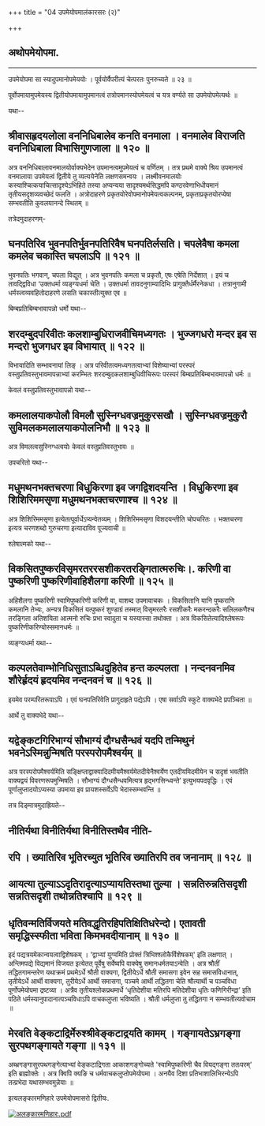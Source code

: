 +++
title = "04 उपमेयोपमालंकारसरः (२)"

+++


## अथोपमेयोपमा.


_________




उपमेयोपमा सा स्यादुपमानोपमेययोः ।
पूर्वयोर्वैपरीत्यं चेत्परतः पुनरुच्यते ॥ २३ ॥

पूर्वोपमायामुपमेयस्य द्वितीयोपमायामुपमानत्वं तत्रोपमानस्योपमेयत्वं च
यत्र वर्ण्यते सा उपमेयोपमेत्यर्थः ॥

यथा--



## श्रीवासहृदयलोला वननिधिबालेव कनति वनमाला । वनमालेव विराजति वननिधिबाला विभासिगुणजाला ॥ १२० ॥

अत्र वननिधिबालावनमालयोर्वाक्यभेदेन उपमानत्वमुपमेयत्वं च वर्णितम् । तत्र
प्रथमे वाक्ये श्रिय उपमानत्वं वनमालाया उपमेयत्वं द्वितीये तु
व्यत्ययेनेति लक्षणसमन्वयः । लक्ष्मीवनमालयोः
कस्याश्चित्कयाचित्सादृश्येऽभिहिते तस्या अप्यन्यया सादृश्यमर्थसिद्धमपि
कण्ठरवेणाभिधीयमानं तृतीयसदृशव्यवच्छेदं फलति । अत्रोदाहरणे
प्रकृतयोरेवोपमानोपमेयत्वकल्पनम्, प्रकृताप्रकृतयोरप्येषा सम्भवतीति
कुवलयानन्दे स्थितम् ॥

तत्रेदमुदाहरणम्-



## घनपतिरिव भुवनपतिर्भुवनपतिरिवैष घनपतिर्लसति। चपलेवैषा कमला कमलेव चकास्ति चपलाऽपि ॥ १२१ ॥

भुवनपतिः भगवान्, चपला विद्युत् । अत्र भुवनपतिः कमला च प्रकृतौ, एषः
एषेति निर्देशात् । इयं च तावद्द्विविधा ‘उक्तधर्मा व्यङ्ग्यधर्मा चेति ।
उक्तधर्मा तावदनुगाम्यादिभिः प्रागुक्तैर्धर्मैरनेकधा । तत्रानुगामी
धर्मस्त्वव्यवहितोदाहरणे लसति चकास्तीत्युक्त एव ॥

बिम्बप्रतिबिम्बभावापन्नो धर्मो यथा--



## शरदम्बुदपरिवीतः कलशाम्बुधिराजवीचिमध्यगतः । भुज्जगधरो मन्दर इव स मन्दरो भुजगधर इव विभायात् ॥ १२२ ॥

विभायादिति सम्भावनायां लिङ् । अत्र परिवीतत्वमध्यगतत्वाभ्यां
विशेष्याभ्यां परस्परं वस्तुप्रतिवस्तुभावमापन्नाभ्यां करम्भितः
शरदम्बुदकलशाम्बुधिवीचिरूपः परस्परं बिम्बप्रतिबिम्बभावमापन्नो धर्मः ॥

केवलं वस्तुप्रतिवस्तुभावापन्नो यथा--



## कमलालयाकपोलौ विमलौ सुस्निग्धवज्रमुकुरसखौ । सुस्निग्धवज्रमुकुरौ सुविमलकमलालयाकपोलनिभौ ॥ १२३ ॥

अत्र विमलत्वसुस्निग्धत्वयोः केवलं वस्तुप्रतिवस्तुभावः ॥

उपचरितो यथा--



## मधुमथनभक्तचरणा विधुकिरणा इव जगद्विशदयन्ति । विधुकिरणा इव शिशिरिममसृणा मधुमथनभक्तचरणाश्च ॥ १२४ ॥

अत्र शिशिरिममसृणा इत्येतत्पूर्वार्धेऽप्यन्वेतव्यम् । शिशिरिममसृणा
विशदयन्तीति चोपचरितः । भक्तचरणा इत्यत्र चरणशब्दो गुरुचरणा इत्यादाविव
पूज्यवाची ॥

श्लेषात्मको यथा--



## विकसितपुष्करविसृमरतररसशीकरतरङ्गितात्मरुचिः।. करिणी वा पुष्करिणी पुष्करिणीवाहिशैलगा करिणी ॥ १२५ ॥

अहिशैलगा पुष्करिणी स्वामिपुष्करिणी करिणी वा, वाशब्द उपमावाचकः ।
विकसितानि यानि पुष्कराणि कमलानि तेभ्यः, अन्यत्र विकसितं यत्पुष्करं
शुण्डाग्रं तस्मात् विसृमरतरैः रसशीकरैः मकरन्दकरैः सलिलकणैश्च तरङ्गिता
अतिशयिता आत्मनो रुचिः प्रभा स्वादुता च यस्यास्सा तथोक्ता । अत्र
विकसितेत्यादिश्लेषरूपः पुष्करिणीकरिण्योस्समानधर्मः ॥

व्यङ्ग्यधर्मा यथा--



## कल्पलतेवाम्भोनिधिसुताऽब्धिदुहितेव हन्त कल्पलता । नन्दनवनमिव शौरेर्हृदयं हृदयमिव नन्दनवनं च ॥ १२६ ॥

इयमेव परम्परितरूपाऽपि । एवं घनपतिरिवेति प्रागुदाहृते पद्येऽपि । एषा
सर्वाऽपि स्फुटे वाक्यभेदे प्रपञ्चिता ॥

आर्थे तु वाक्यभेदे यथा--



## यद्वेङ्कटगिरिभाग्यं सौभाग्यं दौग्धसैन्धवं यदपि तन्मिथुनं भवनेऽस्मिन्नुन्मिषति परस्परोपमैश्वर्यम् ॥

अत्र परस्परोपमैश्वर्यमिति
सङ्क्षिप्ताद्वाक्यादिदमीयमैश्वर्यमेतदीयेनैश्वर्येण एतदीयमिदमीयेन च सदृशं
भवतीति वाक्यद्वयं विवरणरूपमुन्मिषति । सौभाग्यं दौग्धसैन्धवमित्यत्र
हृद्भगसिन्ध्वन्ते’ इत्युभयपदवृद्धिः । एवं पूर्णालुप्तादयोऽप्यस्या उपमाया
इव प्रायशस्सर्वेऽपि भेदास्सम्भवन्ति ॥

तत्र दिङ्मात्रमुदाह्रियते--



## नीतिर्यथा विनीतिर्यथा विनीतिस्तथैव नीति-

## रपि । ख्यातिरिव भूतिरच्युत भूतिरिव ख्यातिरपि तव जनानाम् ॥ १२८ ॥



## आयत्या तुल्याऽऽदृतिरादृत्याऽप्यायतिस्तथा तुल्या । सन्नतिरुन्नतिसदृशी सन्नतिसदृशी तथोन्नतिश्चापि ॥ १२९ ॥



## धृतिवन्मतिर्विजयते मतिवद्धृतिरहिपतिक्षितिधरेन्दो। एतावती समृद्धिस्स्फीता भविता किमभवदीयानाम् ॥ १३० ॥

इदं पद्यत्रयमेकान्वयत्वाद्विशेषकम् । 'द्वाभ्यां युग्ममिति प्रोक्तं
त्रिभिश्श्लोकैर्विशेषकम्' इति लक्षणात् । अन्तिमपद्ये विद्यमानं विजयत
इत्येतत् पूर्वेषु सर्वेष्वपि वाक्येषु समानधर्मतयाऽन्वेति । अत्र श्रौतीं
तद्धितगामन्तरेण यथाक्रमं प्रथमेऽर्धे श्रौती वाक्यगा, द्वितीयेऽर्धे
श्रौती समासगा इवेन सह समासविधानात्, तृतीयेऽर्धे आर्थी वाक्यगा,
तुरीयेऽर्धे आर्थी समासगा, पञ्चमे आर्थी तद्धितगा चेति श्रौत्यार्थी च
पञ्चविधा पूर्णोपमेयोपमा द्रष्टव्या । अत्रैव तृतीयश्लोकप्रथमार्धे
‘धृतिदेशीया मतिरपि मतिदेशीया धृतिः फणिगिरीन्द्रा’ इति पठिते
धर्मस्यानुपादानात्पञ्चविधाऽपि वाचकलुप्ता भविष्यति । श्रौती धर्मलुप्ता तु
तद्धितगा न सम्भवतीत्यवोचाम ॥



## मेरवति वेङ्कटाद्रिर्मेरुश्श्रीवेङ्कटाद्रयति कामम् । गङ्गायतेऽभ्रगङ्गा सुरपथगङ्गायते गङ्गा ॥ १३१ ॥

अब्भ्रगङ्गासुरपथगङ्गेत्याभ्यां वेङ्कटाद्रिगता आकाशगङ्गोच्यते
'स्वामिपुष्करिणी चैव वियद्गङ्गा ततःपरम्’ इति ब्राह्मोक्तेः । अत्र क्विपि
क्यङि च धर्मवाचकलुप्तोपमेयोपमा । अनयैव दिशा प्रतिभाशालिभिरन्येऽपि
तत्प्रभेदा यथासम्भवमुन्नेयाः ॥

इत्यलङ्कारमणिहारे उपमेयोपमासरो द्वितीयः.

[![अलङ्कारमणिहारः.pdf](//upload.wikimedia.org/wikisource/sa/thumb/3/3b/%E0%A4%85%E0%A4%B2%E0%A4%99%E0%A5%8D%E0%A4%95%E0%A4%BE%E0%A4%B0%E0%A4%AE%E0%A4%A3%E0%A4%BF%E0%A4%B9%E0%A4%BE%E0%A4%B0%E0%A4%83.pdf/page87-380px-%E0%A4%85%E0%A4%B2%E0%A4%99%E0%A5%8D%E0%A4%95%E0%A4%BE%E0%A4%B0%E0%A4%AE%E0%A4%A3%E0%A4%BF%E0%A4%B9%E0%A4%BE%E0%A4%B0%E0%A4%83.pdf.jpg)](/w/index.php?title=%E0%A4%B8%E0%A4%9E%E0%A5%8D%E0%A4%9A%E0%A4%BF%E0%A4%95%E0%A4%BE:%E0%A4%85%E0%A4%B2%E0%A4%99%E0%A5%8D%E0%A4%95%E0%A4%BE%E0%A4%B0%E0%A4%AE%E0%A4%A3%E0%A4%BF%E0%A4%B9%E0%A4%BE%E0%A4%B0%E0%A4%83.pdf&page=87)

